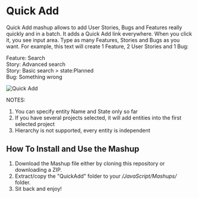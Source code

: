 Quick Add
====================

Quick Add mashup allows to add User Stories, Bugs and Features really quickly and in a batch. It adds a Quick Add link everywhere. When you click it, you see input area. Type as many Features, Stories and Bugs as you want. For example, this text will create 1 Feature, 2 User Stories and 1 Bug:

Feature: Search  
Story: Advanced search  
Story: Basic search > state:Planned  
Bug: Something wrong  


![Quick Add](https://github.com/TargetProcess/MashupsLibrary/raw/master/QuickAdd/QuickAdd.png)

NOTES:  
1. You can specify entity Name and State only so far  
2. If you have several projects selected, it will add entities into the first selected project  
3. Hierarchy is not supported, every entity is independent  



How To Install and Use the Mashup
---------------------------------

1. Download the Mashup file either by cloning this repository or
   downloading a ZIP.
2. Extract/copy the "QuickAdd" folder to your 
   _<TargetProcess Install Path>/JavaScript/Mashups/_ folder.
3. Sit back and enjoy!




